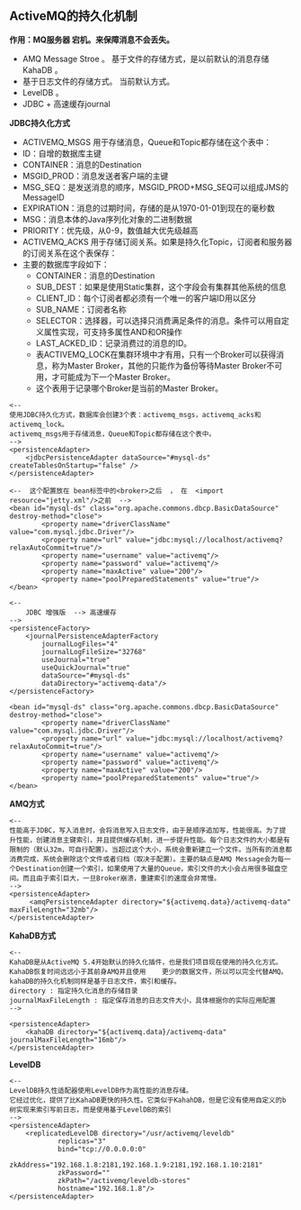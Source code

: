 ## ActiveMQ的持久化机制

**作用：MQ服务器 宕机。来保障消息不会丢失。**

- AMQ Message Stroe 。 基于文件的存储方式，是以前默认的消息存储KahaDB 。 
- 基于日志文件的存储方式。 当前默认方式。
- LevelDB 。
- JDBC + 高速缓存journal



**JDBC持久化方式**

- ACTIVEMQ_MSGS 用于存储消息，Queue和Topic都存储在这个表中：
- ID：自增的数据库主键
- CONTAINER：消息的Destination
- MSGID_PROD：消息发送者客户端的主键
- MSG_SEQ：是发送消息的顺序，MSGID_PROD+MSG_SEQ可以组成JMS的MessageID
- EXPIRATION：消息的过期时间，存储的是从1970-01-01到现在的毫秒数
- MSG：消息本体的Java序列化对象的二进制数据
- PRIORITY：优先级，从0-9，数值越大优先级越高
- ACTIVEMQ_ACKS 用于存储订阅关系。如果是持久化Topic，订阅者和服务器的订阅关系在这个表保存：
- 主要的数据库字段如下：
  - CONTAINER：消息的Destination
  - SUB_DEST：如果是使用Static集群，这个字段会有集群其他系统的信息
  - CLIENT_ID：每个订阅者都必须有一个唯一的客户端ID用以区分
  - SUB_NAME：订阅者名称
  - SELECTOR：选择器，可以选择只消费满足条件的消息。条件可以用自定义属性实现，可支持多属性AND和OR操作
  - LAST_ACKED_ID：记录消费过的消息的ID。
  - 表ACTIVEMQ_LOCK在集群环境中才有用，只有一个Broker可以获得消息，称为Master Broker，其他的只能作为备份等待Master Broker不可用，才可能成为下一个Master Broker。
  - 这个表用于记录哪个Broker是当前的Master Broker。

```
<--
使用JDBC持久化方式，数据库会创建3个表：activemq_msgs，activemq_acks和activemq_lock。
activemq_msgs用于存储消息，Queue和Topic都存储在这个表中。
--> 
<persistenceAdapter>
    <jdbcPersistenceAdapter dataSource="#mysql-ds" createTablesOnStartup="false" />
</persistenceAdapter>

<--  这个配置放在 bean标签中的<broker>之后  ， 在  <import resource="jetty.xml"/>之前  -->
<bean id="mysql-ds" class="org.apache.commons.dbcp.BasicDataSource" destroy-method="close">
        <property name="driverClassName" value="com.mysql.jdbc.Driver"/>
        <property name="url" value="jdbc:mysql://localhost/activemq?relaxAutoCommit=true"/>
        <property name="username" value="activemq"/>
        <property name="password" value="activemq"/>
        <property name="maxActive" value="200"/>
        <property name="poolPreparedStatements" value="true"/>
</bean>
```

```
<--
    JDBC 增强版  --> 高速缓存 
-->
<persistenceFactory>
    <journalPersistenceAdapterFactory
        journalLogFiles="4"
        journalLogFileSize="32768"
        useJournal="true"
        useQuickJournal="true"
        dataSource="#mysql-ds"
        dataDirectory="activemq-data"/>
</persistenceFactory>

<bean id="mysql-ds" class="org.apache.commons.dbcp.BasicDataSource" destroy-method="close">
        <property name="driverClassName" value="com.mysql.jdbc.Driver"/>
        <property name="url" value="jdbc:mysql://localhost/activemq?relaxAutoCommit=true"/>
        <property name="username" value="activemq"/>
        <property name="password" value="activemq"/>
        <property name="maxActive" value="200"/>
        <property name="poolPreparedStatements" value="true"/>
</bean>
```

**AMQ方式**

```
<--
性能高于JDBC，写入消息时，会将消息写入日志文件，由于是顺序追加写，性能很高。为了提升性能，创建消息主键索引，并且提供缓存机制，进一步提升性能。每个日志文件的大小都是有限制的（默认32m，可自行配置）。当超过这个大小，系统会重新建立一个文件。当所有的消息都消费完成，系统会删除这个文件或者归档（取决于配置）。主要的缺点是AMQ Message会为每一个Destination创建一个索引，如果使用了大量的Queue，索引文件的大小会占用很多磁盘空间。而且由于索引巨大，一旦Broker崩溃，重建索引的速度会非常慢。
-->
<persistenceAdapter>
     <amqPersistenceAdapter directory="${activemq.data}/activemq-data" maxFileLength="32mb"/>
</persistenceAdapter>
```



**KahaDB方式**

```
<--
KahaDB是从ActiveMQ 5.4开始默认的持久化插件，也是我们项目现在使用的持久化方式。
KahaDB恢复时间远远小于其前身AMQ并且使用    更少的数据文件，所以可以完全代替AMQ。
kahaDB的持久化机制同样是基于日志文件，索引和缓存。
directory : 指定持久化消息的存储目录
journalMaxFileLength : 指定保存消息的日志文件大小，具体根据你的实际应用配置
-->

<persistenceAdapter>
    <kahaDB directory="${activemq.data}/activemq-data" journalMaxFileLength="16mb"/>
</persistenceAdapter>
```

**LevelDB**

```
<--
LevelDB持久性适配器使用LevelDB作为高性能的消息存储。
它经过优化，提供了比KahaDB更快的持久性。它类似于KahahDB，但是它没有使用自定义的b树实现来索引写前日志，而是使用基于LevelDB的索引
-->
<persistenceAdapter>
    <replicatedLevelDB directory="/usr/activemq/leveldb"
            replicas="3"
            bind="tcp://0.0.0.0:0"
            zkAddress="192.168.1.8:2181,192.168.1.9:2181,192.168.1.10:2181"
            zkPassword=""
            zkPath="/activemq/leveldb-stores"
            hostname="192.168.1.8"/>
</persistenceAdapter>
```

